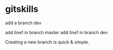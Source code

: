 # gitskills

add a branch dev

add line1 in branch master
add line1 in branch dev

Creating a new branch is quick & simple.